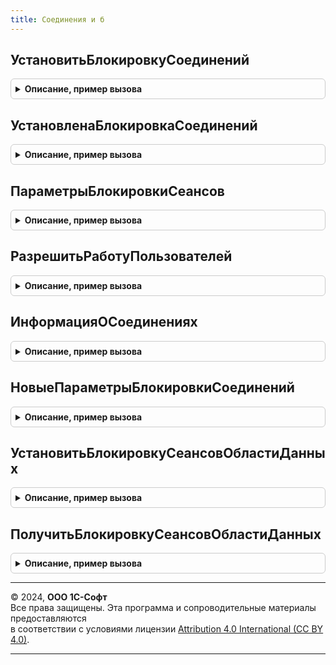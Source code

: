 ```yaml
---
title: Соединения и б
---
```



## УстановитьБлокировкуСоединений
<details style="margin: 1em 0; padding: 0.5em; border: 1px solid #ccc; border-radius: 6px;">

<summary style="font-weight: bold; cursor: pointer;">Описание, пример вызова</summary>

```bsl

// Устанавливает блокировку соединений ИБ.
// Если вызывается из сеанса с установленными значениями разделителей,
// то устанавливает блокировку сеансов области данных.
//
// Параметры:
//  ТекстСообщения           - Строка - текст, который будет частью сообщения об ошибке
//                                      при попытке установки соединения с заблокированной
//                                      информационной базой.
//
//  КодРазрешения            - Строка - строка, которая должна быть добавлена к параметру
//                                      командной строки "/uc" или к параметру строки
//                                      соединения "uc", чтобы установить соединение с
//                                      информационной базой несмотря на блокировку.
//                                      Не применимо для блокировки сеансов области данных.
//  ОжиданиеНачалаБлокировки - Число -  время отсрочки начала блокировки в минутах.
//  ДлительностьБлокировки   - Число -  время длительности блокировки в минутах.
//
// Возвращаемое значение:
//   Булево   - Истина, если блокировка установлена успешно.
//              Ложь, если для выполнения блокировки недостаточно прав.
//
Функция УстановитьБлокировкуСоединений(Знач ТекстСообщения = "", Знач КодРазрешения = "КодРазрешения", // АПК:142 Для сохранения обратной совместимости. Экспорт
```

Пример вызова
```bsl
Результат = СоединенияИБ.УстановитьБлокировкуСоединений(ТекстСообщения, КодРазрешения, // АПК:142 Для сохранения обратной совместимости.);
```
</details>

## УстановленаБлокировкаСоединений
<details style="margin: 1em 0; padding: 0.5em; border: 1px solid #ccc; border-radius: 6px;">

<summary style="font-weight: bold; cursor: pointer;">Описание, пример вызова</summary>

```bsl

// Определить, установлена ли блокировка соединений при пакетном
// обновлении конфигурации информационной базы.
//
// Возвращаемое значение:
//    Булево - Истина, если установлена, Ложь - иначе.
//
Функция УстановленаБлокировкаСоединений() Экспорт
```

Пример вызова
```bsl
Результат = СоединенияИБ.УстановленаБлокировкаСоединений() 
```
</details>

## ПараметрыБлокировкиСеансов
<details style="margin: 1em 0; padding: 0.5em; border: 1px solid #ccc; border-radius: 6px;">

<summary style="font-weight: bold; cursor: pointer;">Описание, пример вызова</summary>

```bsl

// Получить параметры блокировки соединений ИБ для использования на стороне клиента.
//
// Параметры:
//    ПолучитьКоличествоСеансов - Булево - если Истина, то в возвращаемой структуре
//                                         заполняется поле КоличествоСеансов.
//
// Возвращаемое значение:
//   Структура:
//     * Установлена       - Булево - Истина, если установлена блокировка, Ложь - иначе.
//     * Начало            - Дата   - дата начала блокировки.
//     * Конец             - Дата   - дата окончания блокировки.
//     * Сообщение         - Строка - сообщение пользователю.
//     * ИнтервалОжиданияЗавершенияРаботыПользователей - Число - интервал в секундах.
//     * КоличествоСеансов - Число  - 0, если параметр ПолучитьКоличествоСеансов = Ложь.
//     * ТекущаяДатаСеанса - Дата   - текущая дата сеанса.
//
Функция ПараметрыБлокировкиСеансов(Знач ПолучитьКоличествоСеансов = Ложь) Экспорт
```

Пример вызова
```bsl
Результат = СоединенияИБ.ПараметрыБлокировкиСеансов(ПолучитьКоличествоСеансов);
```
</details>

## РазрешитьРаботуПользователей
<details style="margin: 1em 0; padding: 0.5em; border: 1px solid #ccc; border-radius: 6px;">

<summary style="font-weight: bold; cursor: pointer;">Описание, пример вызова</summary>

```bsl

// Снять блокировку информационной базы.
//
// Возвращаемое значение:
//   Булево   - Истина, если операция выполнена успешно.
//              Ложь, если для выполнения операции недостаточно прав.
//
Функция РазрешитьРаботуПользователей() Экспорт
```

Пример вызова
```bsl
Результат = СоединенияИБ.РазрешитьРаботуПользователей() 
```
</details>

## ИнформацияОСоединениях
<details style="margin: 1em 0; padding: 0.5em; border: 1px solid #ccc; border-radius: 6px;">

<summary style="font-weight: bold; cursor: pointer;">Описание, пример вызова</summary>

```bsl

// Возвращает информацию о текущих соединениях с информационной базой.
// При необходимости записывает сообщение в журнал регистрации.
//
// Параметры:
//    ПолучатьСтрокуСоединения - Булево - признак необходимости добавления в возвращаемое значение строки соединения.
//    СообщенияДляЖурналаРегистрации - СписокЗначений - если параметр не пустой, то будет выполнена запись событий
//                                                      из списка в журнал регистрации.
//    ПортКластера - Число - нестандартный порт кластера серверов.
//
// Возвращаемое значение:
//    Структура:
//        * НаличиеАктивныхСоединений - Булево - признак наличия активных соединений.
//        * НаличиеCOMСоединений - Булево - признак наличия com соединений.
//        * НаличиеСоединенияКонфигуратором - Булево - признак наличия соединения конфигуратора.
//        * ЕстьАктивныеПользователи - Булево - признак наличия активных пользователей.
//        * СтрокаСоединенияИнформационнойБазы - Строка - строка соединения информационной базы. Свойство будет,
//                                                            только если параметр ПолучатьСтрокуСоединения был
//                                                            установлен в значение Истина.
//
Функция ИнформацияОСоединениях(ПолучатьСтрокуСоединения = Ложь, Экспорт
```

Пример вызова
```bsl
Результат = СоединенияИБ.ИнформацияОСоединениях(ПолучатьСтрокуСоединения, );
```
</details>

## НовыеПараметрыБлокировкиСоединений
<details style="margin: 1em 0; padding: 0.5em; border: 1px solid #ccc; border-radius: 6px;">

<summary style="font-weight: bold; cursor: pointer;">Описание, пример вызова</summary>

```bsl

// Получить пустую структуру с параметрами блокировки сеансов области данных.
//
// Возвращаемое значение:
//   Структура:
//     * Начало         - Дата   - время начала действия блокировки.
//     * Конец          - Дата   - время завершения действия блокировки.
//     * Сообщение      - Строка - сообщения для пользователей, выполняющих вход в заблокированную область данных.
//     * Установлена    - Булево - признак того, что блокировка установлена.
//     * Эксклюзивная   - Булево - блокировка не может быть изменена администратором приложения.
//
Функция НовыеПараметрыБлокировкиСоединений() Экспорт
```

Пример вызова
```bsl
Результат = СоединенияИБ.НовыеПараметрыБлокировкиСоединений() 
```
</details>

## УстановитьБлокировкуСеансовОбластиДанных
<details style="margin: 1em 0; padding: 0.5em; border: 1px solid #ccc; border-radius: 6px;">

<summary style="font-weight: bold; cursor: pointer;">Описание, пример вызова</summary>

```bsl

// Установить блокировку сеансов области данных.
//
// Параметры:
//   Параметры         - см. НовыеПараметрыБлокировкиСоединений
//   ПоМестномуВремени - Булево - время начала и окончания блокировки указаны в местном времени сеанса.
//                                Если Ложь, то в универсальном времени.
//   ОбластьДанных - Число - номер области данных, для которой устанавливается блокировка.
//     При вызове из сеанса, в котором заданы значения разделителей, может быть передано только значение,
//       совпадающее со значением разделителя в сеансе (или опущено).
//     При вызове из сеанса, в котором не заданы значения разделителей, значение параметра не может быть опущено.
//
Процедура УстановитьБлокировкуСеансовОбластиДанных(Знач Параметры, Знач ПоМестномуВремени = Истина, Знач ОбластьДанных = -1) Экспорт
```

Пример вызова
```bsl
СоединенияИБ.УстановитьБлокировкуСеансовОбластиДанных(Параметры, ПоМестномуВремени, ОбластьДанных);
```
</details>

## ПолучитьБлокировкуСеансовОбластиДанных
<details style="margin: 1em 0; padding: 0.5em; border: 1px solid #ccc; border-radius: 6px;">

<summary style="font-weight: bold; cursor: pointer;">Описание, пример вызова</summary>

```bsl

// Получить информацию о блокировке сеансов области данных.
//
// Параметры:
//   ПоМестномуВремени - Булево - время начала и окончания блокировки необходимо вернуть
//                                в местном времени сеанса. Если Ложь, то
//                                возвращается в универсальном времени.
//
// Возвращаемое значение:
//   см. НовыеПараметрыБлокировкиСоединений.
//
Функция ПолучитьБлокировкуСеансовОбластиДанных(Знач ПоМестномуВремени = Истина) Экспорт
```

Пример вызова
```bsl
Результат = СоединенияИБ.ПолучитьБлокировкуСеансовОбластиДанных(ПоМестномуВремени);
```
</details>

---

© 2024, **ООО 1С-Софт**  
Все права защищены. Эта программа и сопроводительные материалы предоставляются  
в соответствии с условиями лицензии [Attribution 4.0 International (CC BY 4.0)](https://creativecommons.org/licenses/by/4.0/legalcode).

---

